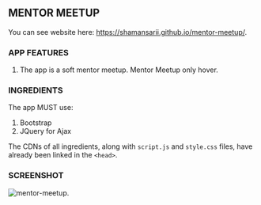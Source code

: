 MENTOR MEETUP
-------------
You can see website here: https://shamansarii.github.io/mentor-meetup/.

### APP FEATURES

1. The app is a soft mentor meetup. Mentor Meetup only hover. 

### INGREDIENTS

The app MUST use:
1. Bootstrap
2. JQuery for Ajax

The CDNs of all ingredients, along with `script.js` and `style.css` files, have already been linked in the `<head>`.
 
### SCREENSHOT

![mentor-meetup](https://user-images.githubusercontent.com/46775349/55642023-c6bfd280-57e8-11e9-83b3-fa8f2f3466e1.png).
